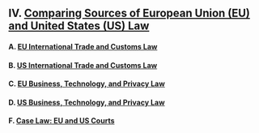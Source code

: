 ## IV. [Comparing Sources of European Union (EU) and United States (US) Law](https://github.com/lexmerca/TTIPv2_ToC)

#### A. [EU International Trade and Customs Law]()

#### B. [US International Trade and Customs Law]()

#### C. [EU Business, Technology, and Privacy Law]()

#### D. [US Business, Technology, and Privacy Law]()

#### F. [Case Law: EU and US Courts](https://github.com/lexmerca/TTIPv2_ToC/blob/main/README.md#f-case-law-eu-and-us-courts)
